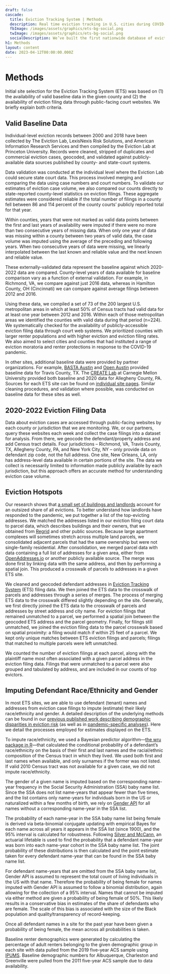 ```yaml
---
draft: false
cascade:
  title: Eviction Tracking System | Methods
  description: Real time eviction tracking in U.S. cities during COVID-19.
  fbImage: /images/assets/graphics/ets-bg-social.png
  twImage: /images/assets/graphics/ets-bg-social.png
  socialDescription: We’ve built the first nationwide database of evictions.
h1: Methods
layout: content
date: 2023-04-12T00:00:00.000Z
---
```

# Methods

Initial site selection for the Eviction Tracking System (ETS) was based on (1) the availability of valid baseline data in the given county and (2) the availability of eviction filing data through public-facing court websites. We briefly explain both criteria.

## Valid Baseline Data

Individual-level eviction records between 2000 and 2018 have been collected by The Eviction Lab, LexisNexis Risk Solutions, and American Information Research Services and then compiled by the Eviction Lab at Princeton University. Records were cleaned, stripped of duplicates and commercial eviction cases, geocoded, and validated against publicly-available data sources published by county- and state-court systems.

Data validation was conducted at the individual level where the Eviction Lab could secure state court data. This process involved merging and comparing the data using case numbers and court numbers. To validate our estimates of eviction case volume, we also compared our counts directly to state-reported county-level statistics on eviction filings. These aggregate estimates were considered reliable if the total number of filings in a county fell between 86 and 114 percent of the county courts’ publicly reported total for that year.

Within counties, years that were not marked as valid data points between the first and last years of availability were imputed if there were no more than two consecutive years of missing data. When only one year of data was missing within a county between two years of valid data, the case volume was imputed using the average of the preceding and following years. When two consecutive years of data were missing, we linearly interpolated between the last known and reliable value and the next known and reliable value.

These externally-validated data represent the baseline against which 2020-2022 data are compared. County-level years of data available for baseline comparison vary as a function of external validation. For example, in Richmond, VA, we compare against just 2016 data, whereas in Hamilton County, OH (Cincinnati) we can compare against average filings between 2012 and 2016. 

Using these data, we compiled a set of 73 of the 200 largest U.S. metropolitan areas in which at least 50% of Census tracts had valid data for at least one year between 2012 and 2016. Within each of those metropolitan areas we identified the counties with valid data during that period (n=224). We systematically checked for the availability of publicly-accessible eviction filing data through court web systems. We prioritized counties with larger renter populations and with higher eviction and eviction filing rates. We also aimed to select cities and counties that had instituted a range of eviction moratoria and renter protections in response to the COVID-19 pandemic.

In other sites, additional baseline data were provided by partner organizations. For example, [BASTA Austin](http://www.bastaaustin.org/) and [Open Austin](https://www.open-austin.org/) provided baseline data for Travis County, TX. The [CREATE Lab](https://www.cmucreatelab.org/home) at Carnegie Mellon University provided both baseline and 2020 data for Allegheny County, PA. Sources for each ETS site can be found on [individual site pages](https://evictionlab.org/eviction-tracking/). Similar cleaning procedures, and validation where possible, was conducted on baseline data for these sites as well. 

## 2020-2022 Eviction Filing Data

Data about eviction cases are accessed through public-facing websites by each county or jurisdiction that we are monitoring. We, or our partners, query these websites each week and collect the case filings into a dataset for analysis. From there, we geocode the defendant/property address and add Census tract details. Four jurisdictions – Richmond, VA, Travis County, TX, Allegheny County, PA, and New York City, NY – only provide data on defendant zip code, not the full address. One site, New Orleans, LA, only has address-level data available in certain portions of the site. The data we collect is necessarily limited to information made publicly available by each jurisdiction, but this approach offers an accurate method for understanding eviction case volume.

## Eviction Hotspots

Our research shows that [a small set of buildings and landlords](https://evictionlab.org/top-evicting-landlords-drive-us-eviction-crisis/) account for an outsized share of all evictions. To better understand how landlords have responded to the pandemic, we put together a list of the top-evicting addresses. We matched the addresses listed in our eviction filing court data to parcel data, which describes buildings and their owners, that we obtained from [Regrid](https://regrid.com/) and other public sources. Because large apartment complexes will sometimes stretch across multiple land parcels, we consolidated adjacent parcels that had the same ownership but were not single-family residential. After consolidation, we merged parcel data with data containing a full list of addresses for a given area, either from [OpenAddresses.io](https://openaddresses.io/) or another publicly available source. The merge was done first by linking data with the same address, and then by performing a spatial join. This produced a crosswalk of parcels to addresses in a given ETS site. 

We cleaned and geocoded defendant addresses in [Eviction Tracking System](https://evictionlab.org/eviction-tracking/) (ETS) filing data. We then joined the ETS data to the crosswalk of parcels and addresses through a series of merges. The process of merging ETS data to the crosswalk differed slightly depending on the site. Generally, we first directly joined the ETS data to the crosswalk of parcels and addresses by street address and city name. For eviction filings that remained unmatched to a parcel, we performed a spatial join between the geocoded ETS address and the parcel geometry. Finally, for filings still unmatched, we joined the eviction filing data to the parcel crosswalk based on spatial proximity: a filing would match if within 25 feet of a parcel. We kept only unique matches between ETS eviction filings and parcels; filings that matched to multiple parcels were left unmatched. 

We counted the number of eviction filings at each parcel, along with the plaintiff name most often associated with a given parcel address in the eviction filing data. Filings that were unmatched to a parcel were also grouped and tabulated by address, and are included in our counts of top evictors.

## Imputing Defendant Race/Ethnicity and Gender

In most ETS sites, we are able to use defendant (tenant) names and addresses from eviction case filings to impute (estimate) their likely race/ethnicity and gender. A detailed description of the underlying methods can be found in our [previous published work describing demographic disparities in eviction risk](https://evictionlab.org/demographics-of-eviction/) (as well as in [pandemic-specific analyses](https://evictionlab.org/us-eviction-filing-patterns-2020/)). Here we detail the processes employed for estimates displayed on the ETS.

To impute race/ethnicity, we used a Bayesian predictor algorithm—[the wru package in R](https://github.com/kosukeimai/wru)—that calculated the conditional probability of a defendant’s race/ethnicity on the basis of their first and last names and the racial/ethnic composition of the Census tract in which they lived. We used both first and last names when available, and only surnames if the former was not listed. If valid 2010 Census tract was not available for a given case, we did not impute race/ethnicity. 

The gender of a given name is imputed based on the corresponding name-year frequency in the Social Security Administration (SSA) baby name list. Since the SSA does not list name-years that appear fewer than five times, and the list contains only name-years for individuals born in the US or naturalized within a few months of birth, we rely on [Gender API](https://gender-api.com/en/) for all names without a corresponding name-year in the SSA list.

The probability of each name-year in the SSA baby name list being female is derived via beta-binomial conjugate updating with empirical Bayes for each name across all years it appears in the SSA list (since 1900), and the 95% interval is calculated for robustness. Following [Silver and McCann](https://fivethirtyeight.com/features/how-to-tell-someones-age-when-all-you-know-is-her-name/), an actuarial lifetable is used to find the probability that a defendant name-year was born into each name-year cohort in the SSA baby name list. The joint probability of these distributions is then calculated and the point estimate taken for every defendant name-year that can be found in the SSA baby name list.

For defendant name-years that are omitted from the SSA baby name list, Gender API is assumed to represent the total count of living individuals in the US with that name. Therefore the probability of being female for names imputed with Gender API is assumed to follow a binomial distribution, again allowing for the collection of a 95% interval. Names that cannot be imputed via either method are given a probability of being female of 50%. This likely results in a conservative bias in estimates of the share of defendants who are female. The scale of this bias is associated with the size of the Black population and quality/transparency of record-keeping. 

Once all defendant names in a site for the past year have been given a probability of being female, the mean across all probabilities is taken. 

Baseline renter demographics were generated by calculating the percentage of adult renters belonging to the given demographic group in each site with data pulled from the 2019 five-year ACS sample using [IPUMS](https://usa.ipums.org/usa/). Baseline demographic numbers for Albuquerque, Charleston and Greenville were pulled from the 2011 five-year ACS sample due to data availability.